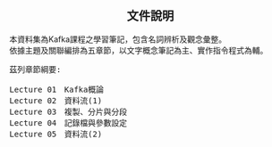 
<h2 align="center">文件說明</h2>

<p>本資料集為Kafka課程之學習筆記，包含名詞辨析及觀念彙整。<br>
依據主題及關聯編排為五章節，以文字概念筆記為主、實作指令程式為輔。</p>

<pre>
茲列章節綱要:

Lecture 01　Kafka概論
Lecture 02　資料流(1)
Lecture 03　複製、分片與分段
Lecture 04　記錄檔與參數設定
Lecture 05　資料流(2)
</pre>
